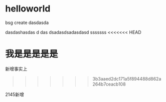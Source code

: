 # helloworld
bsg create
dasdasda

dasdashasdas
d
das
dsadasdsadasdasd
sssssss
<<<<<<< HEAD
 
 
 
 我是是是是是
=======


新增事实上
>>>>>>> 3b3aaed2dc171a5f894488d862a264b7ceacb108


2145新增
